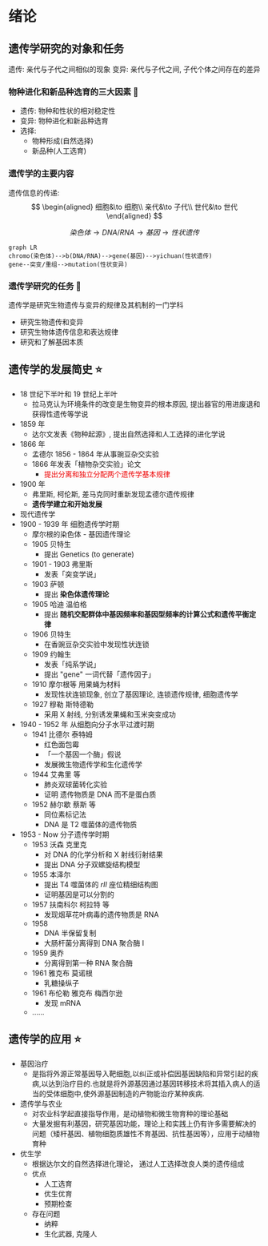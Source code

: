 # 绪论

## 遗传学研究的对象和任务

遗传: 亲代与子代之间相似的现象
变异: 亲代与子代之间, 子代个体之间存在的差异

### 物种进化和新品种选育的三大因素 :star2:

+ 遗传: 物种和性状的相对稳定性
+ 变异: 物种进化和新品种选育
+ 选择:
  + 物种形成(自然选择)
  + 新品种(人工选育)

### 遗传学的主要内容

遗传信息的传递:
$$
\begin{aligned}
细胞&\to 细胞\\
亲代&\to 子代\\
世代&\to 世代
\end{aligned}
$$

$$
染色体\to DNA/RNA\to 基因\to 性状遗传
$$

```mermaid
graph LR
chromo(染色体)-->b(DNA/RNA)-->gene(基因)-->yichuan(性状遗传)
gene--突变/重组-->mutation(性状变异)
```

### 遗传学研究的任务 :star2:

遗传学是研究生物遗传与变异的规律及其机制的一门学科

+ 研究生物遗传和变异
+ 研究生物体遗传信息和表达规律
+ 研究和了解基因本质

## 遗传学的发展简史 :star:

+ 18 世纪下半叶和 19 世纪上半叶
  + 拉马克认为环境条件的改变是生物变异的根本原因, 提出器官的用进废退和获得性遗传等学说
+ 1859 年
  + 达尔文发表《物种起源》, 提出自然选择和人工选择的进化学说
+ 1866 年
  + 孟德尔 1856 - 1864 年从事豌豆杂交实验
  + 1866 年发表「植物杂交实验」论文
    + <font color = ee0000>提出分离和独立分配两个遗传学基本规律</font>
+ 1900 年
  + 弗里斯, 柯伦斯, 差马克同时重新发现孟德尔遗传规律
  + **遗传学建立和开始发展**
+ 现代遗传学
+ 1900 - 1939 年 细胞遗传学时期
  + 摩尔根的染色体 - 基因遗传理论
  + 1905 贝特生 
    + 提出 Genetics (to generate)
  + 1901 - 1903 弗里斯 
    + 发表「突变学说」
  + 1903 萨顿 
    + 提出 **染色体遗传理论**
  + 1905 哈迪 温伯格 
    + 提出 **随机交配群体中基因频率和基因型频率的计算公式和遗传平衡定律**
  + 1906 贝特生 
    + 在香豌豆杂交实验中发现性状连锁
  + 1909 约翰生 
    + 发表「纯系学说」
    + 提出 "gene" 一词代替「遗传因子」
  + 1910 摩尔根等 用果蝇为材料 
    + 发现性状连锁现象, 创立了基因理论, 连锁遗传规律, 细胞遗传学
  + 1927 穆勒 斯特德勒
    + 采用 X 射线, 分别诱发果蝇和玉米突变成功
+ 1940 - 1952 年 从细胞向分子水平过渡时期
  + 1941 比德尔 泰特姆
    + 红色面包霉
    + 「一个基因一个酶」假说
    + 发展微生物遗传学和生化遗传学
  + 1944 艾弗里 等
    + 肺炎双球菌转化实验
    + 证明 遗传物质是 DNA 而不是蛋白质
  + 1952 赫尔歇 蔡斯 等
    + 同位素标记法
    + DNA 是 T2 噬菌体的遗传物质
+ 1953 - Now 分子遗传学时期
  + 1953 沃森 克里克
    + 对 DNA 的化学分析和 X 射线衍射结果
    + 提出 DNA 分子双螺旋结构模型
  + 1955 本泽尔
    + 提出 T4 噬菌体的 $rII$ 座位精细结构图
    + 证明基因是可以分割的
  + 1957 扶南科尔 柯拉特 等
    + 发现烟草花叶病毒的遗传物质是 RNA
  + 1958 
    + DNA 半保留复制
    + 大肠杆菌分离得到 DNA 聚合酶 I
  + 1959 奥乔
    + 分离得到第一种 RNA 聚合酶
  + 1961 雅克布 莫诺根
    + 乳糖操纵子
  + 1961 布伦勒 雅克布 梅西尔逊
    + 发现 mRNA
  + ......

## 遗传学的应用 :star:

+ 基因治疗
  + 是指将外源正常基因导入靶细胞,以纠正或补偿因基因缺陷和异常引起的疾病,以达到治疗目的.也就是将外源基因通过基因转移技术将其插入病人的适当的受体细胞中,使外源基因制造的产物能治疗某种疾病.
+ 遗传学与农业
  +  对农业科学起直接指导作用，是动植物和微生物育种的理论基础
  + 大量发掘有利基因，研究基因功能，理论上和实践上仍有许多需要解决的问题（矮杆基因、植物细胞质雄性不育基因、抗性基因等），应用于动植物育种
+ 优生学
  + 根据达尔文的自然选择进化理论， 通过人工选择改良人类的遗传组成
  + 优点
    + 人工选育
    + 优生优育
    + 预期检查
  + 存在问题
    + 纳粹
    + 生化武器, 克隆人